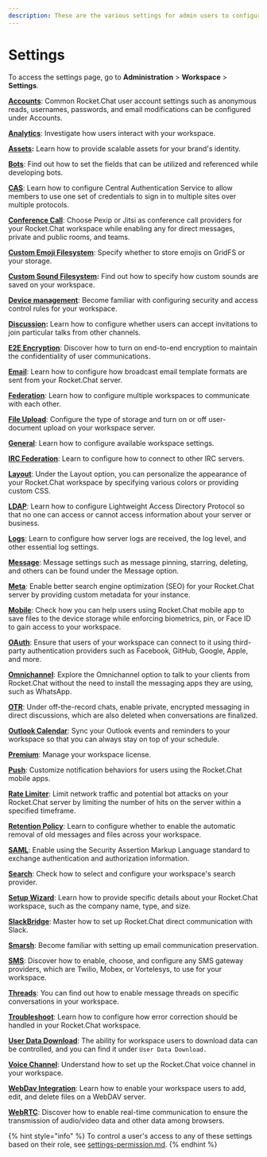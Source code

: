 ```yaml
---
description: These are the various settings for admin users to configure their workspaces.
---
```


# Settings

To access the settings page, go to **Administration** > **Workspace** > **Settings**.

[**Accounts**](accounts/): Common Rocket.Chat user account settings such as anonymous reads, usernames, passwords, and email modifications can be configured under Accounts.

[**Analytics**](analytics.md): Investigate how users interact with your workspace.

[**Assets**](assets.md)**:** Learn how to provide scalable assets for your brand's identity.

[**Bots**](bots.md): Find out how to set the fields that can be utilized and referenced while developing bots.

[**CAS**](cas.md): Learn how to configure Central Authentication Service to allow members to use one set of credentials to sign in to multiple sites over multiple protocols.

[**Conference Call**](../../rocket.chat-conference-call/conference-call-admin-guide/): Choose Pexip or Jitsi as conference call providers for your Rocket.Chat workspace while enabling any for direct messages, private and public rooms, and teams.

[**Custom Emoji Filesystem**](../emoji.md): Specify whether to store emojis on GridFS or your storage.

[**Custom Sound Filesystem**](custom-sound-filesystem.md)**:** Find out how to specify how custom sounds are saved on your workspace.

[**Device management**](../../user-management/device-manager/): Become familiar with configuring security and access control rules for your workspace.

[**Discussion**](discussion.md)**:** Learn how to configure whether users can accept invitations to join particular talks from other channels.

[**E2E Encryption**](e2e-encryption.md): Discover how to turn on end-to-end encryption to maintain the confidentiality of user communications.

[**Email**](email/): Learn how to configure how broadcast email template formats are sent from your Rocket.Chat server.

[**Federation**](federation/): Learn how to configure multiple workspaces to communicate with each other.

[**File Upload**](file-upload/): Configure the type of storage and turn on or off user-document upload on your workspace server.

[**General**](general/): Learn how to configure available workspace settings.

[**IRC Federation**](irc-federation.md): Learn to configure how to connect to other IRC servers.

[**Layout**](layout.md): Under the Layout option, you can personalize the appearance of your Rocket.Chat workspace by specifying various colors or providing custom CSS.

[**LDAP**](../../authentication/ldap/): Learn how to configure Lightweight Access Directory Protocol so that no one can access or cannot access information about your server or business.

[**Logs**](logs.md): Learn to configure how server logs are received, the log level, and other essential log settings.

[**Message**](message.md): Message settings such as message pinning, starring, deleting, and others can be found under the Message option.

[**Meta**](meta.md): Enable better search engine optimization (SEO) for your Rocket.Chat server by providing custom metadata for your instance.

[**Mobile**](mobile.md): Check how you can help users using Rocket.Chat mobile app to save files to the device storage while enforcing biometrics, pin, or Face ID to gain access to your workspace.

[**OAuth**](../../authentication/oauth/): Ensure that users of your workspace can connect to it using third-party authentication providers such as Facebook, GitHub, Google, Apple, and more.

[**Omnichannel**](omnichannel-admins-guide/): Explore the Omnichannel option to talk to your clients from Rocket.Chat without the need to install the messaging apps they are using, such as WhatsApp.&#x20;

[**OTR**](otr.md): Under off-the-record chats, enable private, encrypted messaging in direct discussions, which are also deleted when conversations are finalized.

[**Outlook Calendar**](outlook-calendar.md): Sync your Outlook events and reminders to your workspace so that you can always stay on top of your schedule.

[**Premium**](premium.md): Manage your workspace license.

[**Push**](push.md): Customize notification behaviors for users using the Rocket.Chat mobile apps.

[**Rate Limiter**](rate-limiter.md): Limit network traffic and potential bot attacks on your Rocket.Chat server by limiting the number of hits on the server within a specified timeframe.

[**Retention Policy**](retention-policy.md): Learn to configure whether to enable the automatic removal of old messages and files across your workspace.

[**SAML**](../../authentication/saml/): Enable using the Security Assertion Markup Language standard to exchange authentication and authorization information.

[**Search**](search.md): Check how to select and configure your workspace's search provider.

[**Setup Wizard**](setup-wizard.md): Learn how to provide specific details about your Rocket.Chat workspace, such as the company name, type, and size.

[**SlackBridge**](slackbridge.md): Master how to set up Rocket.Chat direct communication with Slack.

[**Smarsh**](smarsh.md): Become familiar with setting up email communication preservation.

[**SMS**](sms.md): Discover how to enable, choose, and configure any SMS gateway providers, which are Twilio, Mobex, or Vortelesys, to use for your workspace.

[**Threads**](threads.md): You can find out how to enable message threads on specific conversations in your workspace.

[**Troubleshoot**](troubleshoot.md): Learn how to configure how error correction should be handled in your Rocket.Chat workspace.

[**User Data Download**](user-data-download.md): The ability for workspace users to download data can be controlled, and you can find it under `User Data Download.`

[**Voice Channel**](../../rocket.chat-voice-channel/): Understand how to set up the Rocket.Chat voice channel in your workspace.

[**WebDav Integration**](webdav-integration.md): Learn how to enable your workspace users to add, edit, and delete files on a WebDAV server.

[**WebRTC**](webrtc.md): Discover how to enable real-time communication to ensure the transmission of audio/video data and other data among browsers.&#x20;

{% hint style="info" %}
To control a user's access to any of these settings based on their role, see [settings-permission.md](../permissions/settings-permission.md "mention").
{% endhint %}
